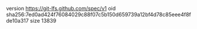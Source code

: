 version https://git-lfs.github.com/spec/v1
oid sha256:7ed0ad424f76084029c88f07c5b150d659739a12bf4d78c85eee4f8fde10a317
size 13839

